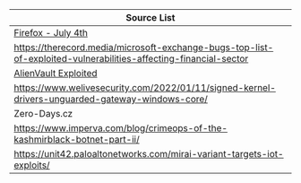 |Source List|
|-----------|
|[Firefox - July 4th](https://www.mozilla.org/en-US/security/advisories/mfsa2023-24/)
|https://therecord.media/microsoft-exchange-bugs-top-list-of-exploited-vulnerabilities-affecting-financial-sector|
|[AlienVault Exploited](https://otx.alienvault.com/indicator/cve/CVE-2017-6884)|
|https://www.welivesecurity.com/2022/01/11/signed-kernel-drivers-unguarded-gateway-windows-core/|
|Zero-Days.cz|
|https://www.imperva.com/blog/crimeops-of-the-kashmirblack-botnet-part-ii/|
|https://unit42.paloaltonetworks.com/mirai-variant-targets-iot-exploits/|
